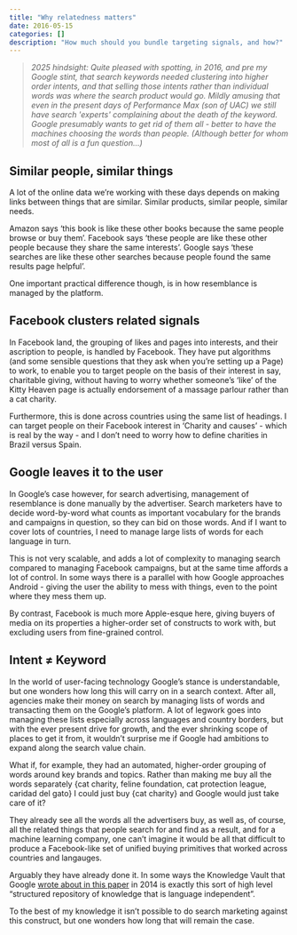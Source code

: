 ```yaml
---
title: "Why relatedness matters"
date: 2016-05-15
categories: []
description: "How much should you bundle targeting signals, and how?"
--- 
```


> _2025 hindsight: Quite pleased with spotting, in 2016, and pre my Google stint, that search keywords needed clustering into higher order intents, and that selling those intents rather than individual words was where the search product would go. Mildly amusing that even in the present days of Performance Max (son of UAC) we still have search 'experts' complaining about the death of the keyword. Google presumably wants to get rid of them all - better to have the machines choosing the words than people. (Although better for whom most of all is a fun question...)_


## Similar people, similar things
A lot of the online data we’re working with these days depends on making links between things that are similar. Similar products, similar people, similar needs.

Amazon says ‘this book is like these other books because the same people browse or buy them’. Facebook says ‘these people are like these other people because they share the same interests’. Google says ‘these searches are like these other searches because people found the same results page helpful’.

One important practical difference though, is in how resemblance is managed by the platform.

## Facebook clusters related signals
In Facebook land, the grouping of likes and pages into interests, and their ascription to people, is handled by Facebook. They have put algorithms (and some sensible questions that they ask when you’re setting up a Page) to work, to enable you to target people on the basis of their interest in say, charitable giving, without having to worry whether someone’s ‘like’ of the Kitty Heaven page is actually endorsement of a massage parlour rather than a cat charity. 

Furthermore, this is done across countries using the same list of headings. I can target people on their Facebook interest in ‘Charity and causes’ - which is real by the way - and I don’t need to worry how to define charities in Brazil versus Spain. 

## Google leaves it to the user
In Google’s case however, for search advertising, management of resemblance is done manually by the advertiser. Search marketers have to decide word-by-word what counts as important vocabulary for the brands and campaigns in question, so they can bid on those words. And if I want to cover lots of countries, I need to manage large lists of words for each language in turn. 

This is not very scalable, and adds a lot of complexity to managing search compared to managing Facebook campaigns, but at the same time affords a lot of control. In some ways there is a parallel with how Google approaches Android - giving the user the ability to mess with things, even to the point where they mess them up. 

By contrast, Facebook is much more Apple-esque here, giving buyers of media on its properties a higher-order set of constructs to work with, but excluding users from fine-grained control.

## Intent ≠ Keyword
In the world of user-facing technology Google’s stance is understandable, but one wonders how long this will carry on in a search context. After all, agencies make their money on search by managing lists of words and transacting them on the Google’s platform. A lot of legwork goes into managing these lists especially across languages and country borders, but with the ever present drive for growth, and the ever shrinking scope of places to get it from, it wouldn’t surprise me if Google had ambitions to expand along the search value chain. 

What if, for example, they had an automated, higher-order grouping of words around key brands and topics. Rather than making me buy all the words separately {cat charity, feline foundation, cat protection league, caridad del gato} I could just buy {cat charity} and Google would just take care of it?

They already see all the words all the advertisers buy, as well as, of course, all the related things that people search for and find as a result, and for a machine learning company, one can’t imagine it would be all that difficult to produce a Facebook-like set of unified buying primitives that worked across countries and langauges.

Arguably they have already done it. In some ways the Knowledge Vault that Google [wrote about in this paper](http://www.cs.ubc.ca/~murphyk/Papers/kv-kdd14.pdf) in 2014 is exactly this sort of high level “structured repository of knowledge that is language independent”. 

To the best of my knowledge it isn’t possible to do search marketing against this construct, but one wonders how long that will remain the case.